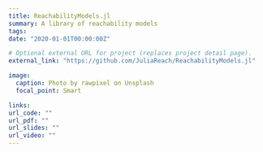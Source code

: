 ```yaml
---
title: ReachabilityModels.jl
summary: A library of reachability models
tags:
date: "2020-01-01T00:00:00Z"

# Optional external URL for project (replaces project detail page).
external_link: "https://github.com/JuliaReach/ReachabilityModels.jl"

image:
  caption: Photo by rawpixel on Unsplash
  focal_point: Smart

links:
url_code: ""
url_pdf: ""
url_slides: ""
url_video: ""
---
```

